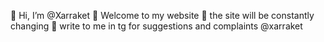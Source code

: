 👋 Hi, I’m @Xarraket
👀 Welcome to my website
🌱 the site will be constantly changing
💞️ write to me in tg for suggestions and complaints @xarraket
